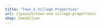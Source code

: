 ```yaml
---
title: "Town & Village Properties"
url: /ipswich/town-und-village-properties/
shop: Immobilien
---
```

